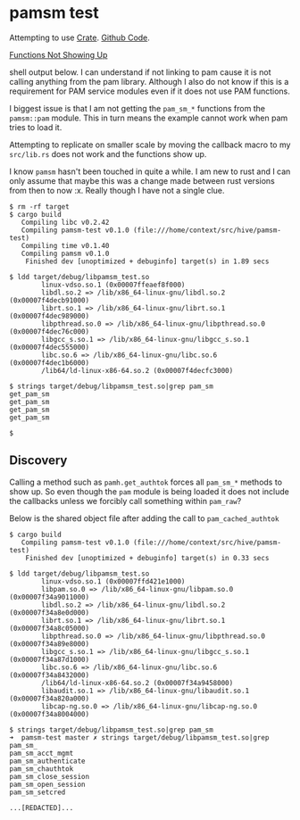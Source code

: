 # pamsm test

Attempting to use [Crate](https://crates.io/crates/pamsm).
[Github Code](https://github.com/rcatolino/pam_sm_rust).

[Functions Not Showing Up](https://github.com/rcatolino/pam_sm_rust/blob/master/src/pam.rs#L89-L109)

shell output below. I can understand if not linking to pam cause it is
not calling anything from the pam library. Although I also do not know
if this is a requirement for PAM service modules even if it does not
use PAM functions.

I biggest issue is that I am not getting the `pam_sm_*` functions from
the `pamsm::pam` module. This in turn means the example cannot work
when pam tries to load it.

Attempting to replicate on smaller scale by moving the callback macro
to my `src/lib.rs` does not work and the functions show up.

I know `pamsm` hasn't been touched in quite a while. I am new to rust
and I can only assume that maybe this was a change made between rust
versions from then to now :x. Really though I have not a single clue.

```shell
$ rm -rf target                                                                    
$ cargo build
   Compiling libc v0.2.42
   Compiling pamsm-test v0.1.0 (file:///home/context/src/hive/pamsm-test)
   Compiling time v0.1.40
   Compiling pamsm v0.1.0
    Finished dev [unoptimized + debuginfo] target(s) in 1.89 secs

$ ldd target/debug/libpamsm_test.so 
        linux-vdso.so.1 (0x00007ffeaef8f000)
        libdl.so.2 => /lib/x86_64-linux-gnu/libdl.so.2 (0x00007f4decb91000)
        librt.so.1 => /lib/x86_64-linux-gnu/librt.so.1 (0x00007f4dec989000)
        libpthread.so.0 => /lib/x86_64-linux-gnu/libpthread.so.0 (0x00007f4dec76c000)
        libgcc_s.so.1 => /lib/x86_64-linux-gnu/libgcc_s.so.1 (0x00007f4dec555000)
        libc.so.6 => /lib/x86_64-linux-gnu/libc.so.6 (0x00007f4dec1b6000)
        /lib64/ld-linux-x86-64.so.2 (0x00007f4decfc3000)

$ strings target/debug/libpamsm_test.so|grep pam_sm
get_pam_sm
get_pam_sm
get_pam_sm
get_pam_sm

$
```

## Discovery

Calling a method such as `pamh.get_authtok` forces all `pam_sm_*` methods
to show up. So even though the `pam` module is being loaded it does not
include the callbacks unless we forcibly call something within `pam_raw`?

Below is the shared object file after adding the call to `pam_cached_authtok`

```shell
$ cargo build                                                                                        
   Compiling pamsm-test v0.1.0 (file:///home/context/src/hive/pamsm-test)                                                 
    Finished dev [unoptimized + debuginfo] target(s) in 0.33 secs                                                         

$ ldd target/debug/libpamsm_test.so                                                                  
        linux-vdso.so.1 (0x00007ffd421e1000)                                                                              
        libpam.so.0 => /lib/x86_64-linux-gnu/libpam.so.0 (0x00007f34a9011000)                                             
        libdl.so.2 => /lib/x86_64-linux-gnu/libdl.so.2 (0x00007f34a8e0d000)                                               
        librt.so.1 => /lib/x86_64-linux-gnu/librt.so.1 (0x00007f34a8c05000)                                               
        libpthread.so.0 => /lib/x86_64-linux-gnu/libpthread.so.0 (0x00007f34a89e8000)                                     
        libgcc_s.so.1 => /lib/x86_64-linux-gnu/libgcc_s.so.1 (0x00007f34a87d1000)                                         
        libc.so.6 => /lib/x86_64-linux-gnu/libc.so.6 (0x00007f34a8432000)                                                 
        /lib64/ld-linux-x86-64.so.2 (0x00007f34a9458000)                                                                  
        libaudit.so.1 => /lib/x86_64-linux-gnu/libaudit.so.1 (0x00007f34a820a000)                                         
        libcap-ng.so.0 => /lib/x86_64-linux-gnu/libcap-ng.so.0 (0x00007f34a8004000)                                       

$ strings target/debug/libpamsm_test.so|grep pam_sm                                                  
➜  pamsm-test master ✗ strings target/debug/libpamsm_test.so|grep pam_sm_                                                 
pam_sm_acct_mgmt                                                                                                          
pam_sm_authenticate                                                                                                       
pam_sm_chauthtok                                                                                                          
pam_sm_close_session                                                                                                      
pam_sm_open_session                                                                                                       
pam_sm_setcred                                                                                                            

...[REDACTED]...
```
